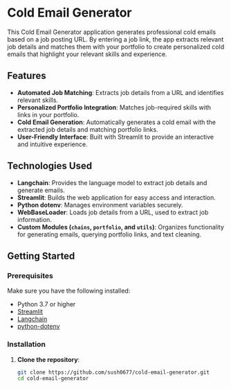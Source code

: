 # Cold Email Generator

This Cold Email Generator application generates professional cold emails based on a job posting URL. By entering a job link, the app extracts relevant job details and matches them with your portfolio to create personalized cold emails that highlight your relevant skills and experience.

## Features

- **Automated Job Matching**: Extracts job details from a URL and identifies relevant skills.
- **Personalized Portfolio Integration**: Matches job-required skills with links in your portfolio.
- **Cold Email Generation**: Automatically generates a cold email with the extracted job details and matching portfolio links.
- **User-Friendly Interface**: Built with Streamlit to provide an interactive and intuitive experience.

## Technologies Used

- **Langchain**: Provides the language model to extract job details and generate emails.
- **Streamlit**: Builds the web application for easy access and interaction.
- **Python dotenv**: Manages environment variables securely.
- **WebBaseLoader**: Loads job details from a URL, used to extract job information.
- **Custom Modules (`chains`, `portfolio`, and `utils`)**: Organizes functionality for generating emails, querying portfolio links, and text cleaning.

## Getting Started

### Prerequisites

Make sure you have the following installed:

- Python 3.7 or higher
- [Streamlit](https://docs.streamlit.io/library/get-started/installation)
- [Langchain](https://python.langchain.com/)
- [python-dotenv](https://pypi.org/project/python-dotenv/)

### Installation

1. **Clone the repository**:

   ```bash
   git clone https://github.com/sush0677/cold-email-generator.git
   cd cold-email-generator

